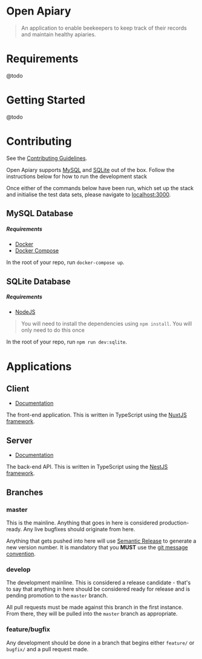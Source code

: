 # Open Apiary

> An application to enable beekeepers to keep track of their records and maintain
> healthy apiaries.

# Requirements

@todo

# Getting Started

@todo

# Contributing

See the [Contributing Guidelines](CONTRIBUTING.md).

Open Apiary supports [MySQL](https://www.mysql.com/) and [SQLite](https://www.sqlite.org)
out of the box. Follow the instructions below for how to run the development stack

Once either of the commands below have been run, which set up the stack and initialise
the test data sets, please navigate to [localhost:3000](http://localhost:3000).

## MySQL Database

##### Requirements
- [Docker](https://docs.docker.com/install)
- [Docker Compose](https://docs.docker.com/compose/install)

In the root of your repo, run `docker-compose up`.

## SQLite Database

##### Requirements
- [NodeJS](https://nodejs.org/en/download)

> You will need to install the dependencies using `npm install`. You will only need
> to do this once

In the root of your repo, run `npm run dev:sqlite`.

# Applications

## Client

- [Documentation](client)

The front-end application. This is written in TypeScript using the [NuxtJS
framework](https://nuxtjs.org).

## Server

- [Documentation](server)

The back-end API. This is written in TypeScript using the
[NestJS framework](https://nestjs.com).

## Branches

### master

This is the mainline. Anything that goes in here is considered production-ready.
Any live bugfixes should originate from here.

Anything that gets pushed into here will use [Semantic Release](https://semantic-release.gitbook.io)
to generate a new version number. It is mandatory that you **MUST** use the
[git message convention](https://semantic-release.gitbook.io/semantic-release/#how-does-it-work).

### develop

The development mainline. This is considered a release candidate - that's to say
that anything in here should be considered ready for release and is pending
promotion to the `master` branch.

All pull requests must be made against this branch in the first instance. From
there, they will be pulled into the `master` branch as appropriate.

### feature/bugfix

Any development should be done in a branch that begins either `feature/` or
`bugfix/` and a pull request made.
